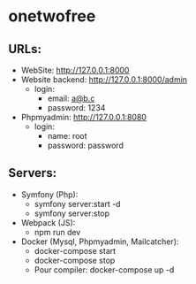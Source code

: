 # onetwofree

## URLs:
- WebSite:
  http://127.0.0.1:8000
- Website backend:
  http://127.0.0.1:8000/admin
  - login: 
    - email: a@b.c
    - password: 1234
- Phpmyadmin:
  http://127.0.0.1:8080
  - login: 
    - name: root
    - password: password
  
## Servers:
- Symfony (Php): 
  - symfony server:start -d
  - symfony server:stop
- Webpack (JS):
  - npm run dev
- Docker (Mysql, Phpmyadmin, Mailcatcher):
  - docker-compose start
  - docker-compose stop
  - Pour compiler: docker-compose up -d 


